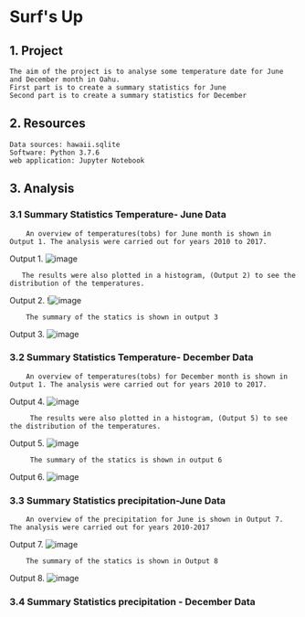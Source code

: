 # Surf's Up
## 1. Project
    The aim of the project is to analyse some temperature date for June and December month in Oahu.
    First part is to create a summary statistics for June
    Second part is to create a summary statistics for December
    
## 2. Resources
    Data sources: hawaii.sqlite
    Software: Python 3.7.6
    web application: Jupyter Notebook
    
## 3. Analysis
### 3.1 Summary Statistics Temperature- June Data
        An overview of temperatures(tobs) for June month is shown in Output 1. The analysis were carried out for years 2010 to 2017.

Output 1. ![image](https://user-images.githubusercontent.com/85843030/130375760-ac8b49f9-380f-4c5e-80ef-dfa84a6cb968.png)

       
       The results were also plotted in a histogram, (Output 2) to see the distribution of the temperatures.
       
 Output 2. !![image](https://user-images.githubusercontent.com/85843030/130443854-9f51c4fd-182b-4dda-89ff-ac8569c778bc.png)
      
        
        The summary of the statics is shown in output 3
Output 3. ![image](https://user-images.githubusercontent.com/85843030/130376338-7a6f0cf9-8320-4fba-8d79-c5b335dcf56d.png)


### 3.2 Summary Statistics Temperature- December Data
        An overview of temperatures(tobs) for December month is shown in Output 1. The analysis were carried out for years 2010 to 2017.

Output 4. ![image](https://user-images.githubusercontent.com/85843030/130377773-5a35edbc-e12d-43b6-950c-7a813e7292ac.png)

         The results were also plotted in a histogram, (Output 5) to see the distribution of the temperatures.
Output 5. ![image](https://user-images.githubusercontent.com/85843030/130377972-ffb49f77-1f22-4b55-92ff-ebee1ab78539.png)
         
         The summary of the statics is shown in output 6
Output 6. ![image](https://user-images.githubusercontent.com/85843030/130378169-e9e4693c-4602-49d0-8ddf-2fed8541e0d4.png)

### 3.3 Summary Statistics precipitation-June Data
        An overview of the precipitation for June is shown in Output 7. The analysis were carried out for years 2010-2017
 
Output 7. ![image](https://user-images.githubusercontent.com/85843030/130378470-67c9799a-0998-4ec2-b3c2-ddf234d437a8.png)



        The summary of the statics is shown in Output 8
Output 8. ![image](https://user-images.githubusercontent.com/85843030/130443235-22ed0263-8477-42bb-9bfc-d056da13c536.png)


### 3.4 Summary Statistics precipitation - December Data
